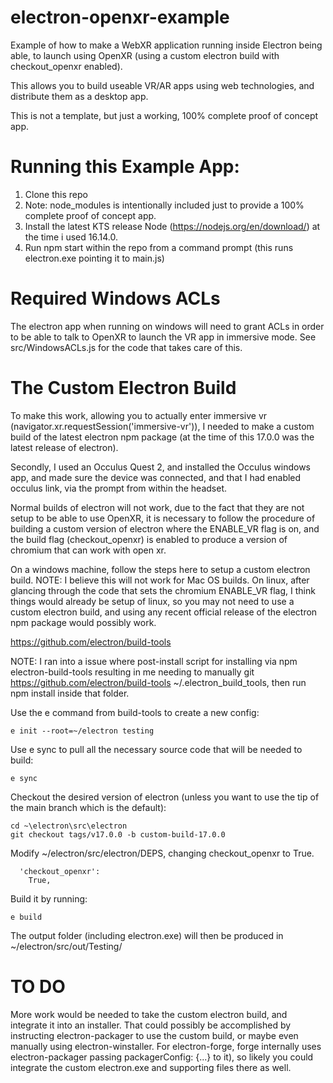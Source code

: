# electron-openxr-example
Example of how to make a WebXR application running inside Electron being able,
to launch using OpenXR (using a custom electron build with checkout_openxr enabled).

This allows you to build useable VR/AR apps using web technologies, and distribute them as a desktop app.

This is not a template, but just a working, 100% complete proof of concept app.

# Running this Example App:

1. Clone this repo
2. Note: node_modules is intentionally included just to provide a 100% complete proof of concept app.
3. Install the latest KTS release Node (https://nodejs.org/en/download/) at the time i used 16.14.0.
4. Run npm start within the repo from a command prompt (this runs electron.exe pointing it to main.js)

# Required Windows ACLs
The electron app when running on windows will need to grant ACLs in order to be able to talk to OpenXR to launch
the VR app in immersive mode. See src/WindowsACLs.js for the code that takes care of this.

# The Custom Electron Build
To make this work, allowing you to actually enter immersive vr (navigator.xr.requestSession('immersive-vr')), I needed to make a custom
build of the latest electron npm package (at the time of this 17.0.0 was the latest release of electron).

Secondly, I used an Occulus Quest 2, and installed the Occulus windows app, and made sure the device was connected, and that I had enabled occulus link,
via the prompt from within the headset.

Normal builds of electron will not work, due to the fact that they are not setup to be able to use OpenXR, it is
necessary to follow the procedure of building a custom version of electron where the ENABLE_VR flag is on, and
the build flag (checkout_openxr) is enabled to produce a version of chromium that can work with open xr.

On a windows machine, follow the steps here to setup a custom electron build.
NOTE: I believe this will not work for Mac OS builds.
On linux, after glancing through the code that sets the chromium ENABLE_VR flag, I think things would already be setup of linux,
so you may not need to use a custom electron build, and using any recent official release of the electron npm package would possibly work.

https://github.com/electron/build-tools

NOTE: I ran into a issue where post-install script for installing via npm electron-build-tools resulting in me
needing to manually git https://github.com/electron/build-tools ~/.electron_build_tools, then run npm install inside that folder.

Use the e command from build-tools to create a new config:

```
e init --root=~/electron testing
```

Use e sync to pull all the necessary source code that will be needed to build:

```
e sync
```

Checkout the desired version of electron (unless you want to use the tip of the main branch which is the default):

```
cd ~\electron\src\electron
git checkout tags/v17.0.0 -b custom-build-17.0.0
```

Modify ~/electron/src/electron/DEPS, changing checkout_openxr to True.

```
  'checkout_openxr':
    True,
```

Build it by running:

```
e build
```

The output folder (including electron.exe) will then be produced in ~/electron/src/out/Testing/

# TO DO

More work would be needed to take the custom electron build, and integrate it into an installer. That could
possibly be accomplished by instructing electron-packager to use the custom build, or maybe even
manually using electron-winstaller. For electron-forge, forge internally uses electron-packager passing packagerConfig: {...} to it),
so likely you could integrate the custom electron.exe and supporting files there as well.
